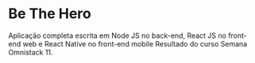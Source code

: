 # Be The Hero
Aplicação completa escrita em Node JS no back-end, React JS no front-end web e React Native no front-end mobile
Resultado do curso Semana Omnistack 11.
